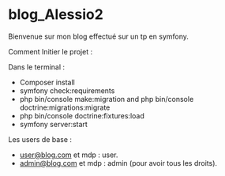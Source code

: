 # blog_Alessio2

Bienvenue sur mon blog effectué sur un tp en symfony. 

Comment Initier le projet : 

Dans le terminal : 
- Composer install
- symfony check:requirements
- php bin/console make:migration and php bin/console doctrine:migrations:migrate
- php bin/console doctrine:fixtures:load
- symfony server:start



Les users de base : 

- user@blog.com et mdp : user.
- admin@blog.com et mdp : admin (pour avoir tous les droits).

